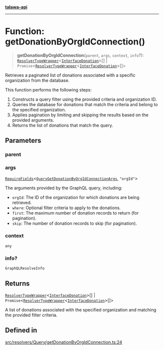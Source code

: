 [**talawa-api**](../../../../README.md)

***

# Function: getDonationByOrgIdConnection()

> **getDonationByOrgIdConnection**(`parent`, `args`, `context`, `info`?): [`ResolverTypeWrapper`](../../../../types/generatedGraphQLTypes/type-aliases/ResolverTypeWrapper.md)\<[`InterfaceDonation`](../../../../models/Donation/interfaces/InterfaceDonation.md)\>[] \| `Promise`\<[`ResolverTypeWrapper`](../../../../types/generatedGraphQLTypes/type-aliases/ResolverTypeWrapper.md)\<[`InterfaceDonation`](../../../../models/Donation/interfaces/InterfaceDonation.md)\>[]\>

Retrieves a paginated list of donations associated with a specific organization from the database.

This function performs the following steps:
1. Constructs a query filter using the provided criteria and organization ID.
2. Queries the database for donations that match the criteria and belong to the specified organization.
3. Applies pagination by limiting and skipping the results based on the provided arguments.
4. Returns the list of donations that match the query.

## Parameters

### parent

### args

[`RequireFields`](../../../../types/generatedGraphQLTypes/type-aliases/RequireFields.md)\<[`QueryGetDonationByOrgIdConnectionArgs`](../../../../types/generatedGraphQLTypes/type-aliases/QueryGetDonationByOrgIdConnectionArgs.md), `"orgId"`\>

The arguments provided by the GraphQL query, including:
  - `orgId`: The ID of the organization for which donations are being retrieved.
  - `where`: Optional filter criteria to apply to the donations.
  - `first`: The maximum number of donation records to return (for pagination).
  - `skip`: The number of donation records to skip (for pagination).

### context

`any`

### info?

`GraphQLResolveInfo`

## Returns

[`ResolverTypeWrapper`](../../../../types/generatedGraphQLTypes/type-aliases/ResolverTypeWrapper.md)\<[`InterfaceDonation`](../../../../models/Donation/interfaces/InterfaceDonation.md)\>[] \| `Promise`\<[`ResolverTypeWrapper`](../../../../types/generatedGraphQLTypes/type-aliases/ResolverTypeWrapper.md)\<[`InterfaceDonation`](../../../../models/Donation/interfaces/InterfaceDonation.md)\>[]\>

A list of donations associated with the specified organization and matching the provided filter criteria.

## Defined in

[src/resolvers/Query/getDonationByOrgIdConnection.ts:24](https://github.com/Suyash878/talawa-api/blob/095e6964ce2a06c1c30d1acf81b6162203f1db91/src/resolvers/Query/getDonationByOrgIdConnection.ts#L24)
